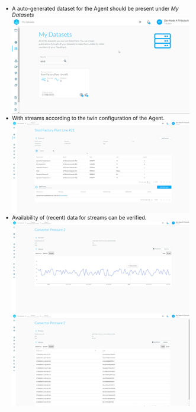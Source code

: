 - A auto-generated dataset for the Agent should be present under _My Datasets_
  ![DataSpace-Admin - Dataset - Verify 1](./img/agent-dataset-verify-1.png)
- With streams according to the twin configuration of the Agent.
  ![DataSpace-Admin - Dataset - Verify 2](./img/agent-dataset-verify-2.png)
- Availability of (recent) data for streams can be verified.
  ![DataSpace-Admin - Dataset - Verify 3](./img/agent-dataset-verify-3.png)
  ![DataSpace-Admin - Dataset - Verify 4](./img/agent-dataset-verify-4.png)
